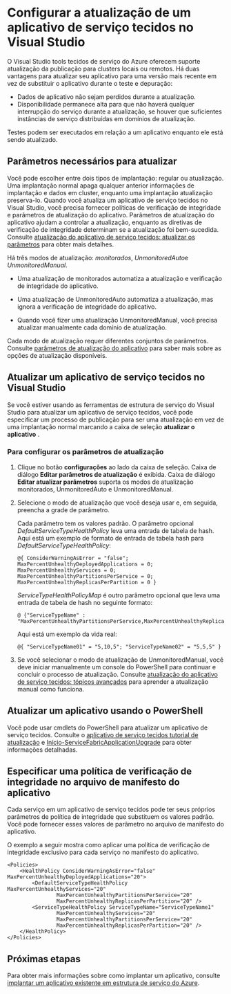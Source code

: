 <properties
   pageTitle="Configurar a atualização de um aplicativo de serviço tecidos | Microsoft Azure"
   description="Saiba como definir as configurações para atualizar um aplicativo de serviço tecidos usando o Microsoft Visual Studio."
   services="service-fabric"
   documentationCenter="na"
   authors="cawaMS"
   manager="paulyuk"
   editor="tglee" />
<tags
   ms.service="service-fabric"
   ms.devlang="dotnet"
   ms.topic="article"
   ms.tgt_pltfrm="na"
   ms.workload="multiple"
   ms.date="07/29/2016"
   ms.author="cawa" />

# <a name="configure-the-upgrade-of-a-service-fabric-application-in-visual-studio"></a>Configurar a atualização de um aplicativo de serviço tecidos no Visual Studio

O Visual Studio tools tecidos de serviço do Azure oferecem suporte atualização da publicação para clusters locais ou remotos. Há duas vantagens para atualizar seu aplicativo para uma versão mais recente em vez de substituir o aplicativo durante o teste e depuração:

- Dados de aplicativo não sejam perdidos durante a atualização.
- Disponibilidade permanece alta para que não haverá qualquer interrupção do serviço durante a atualização, se houver que suficientes instâncias de serviço distribuídas em domínios de atualização.

Testes podem ser executados em relação a um aplicativo enquanto ele está sendo atualizado.

## <a name="parameters-needed-to-upgrade"></a>Parâmetros necessários para atualizar

Você pode escolher entre dois tipos de implantação: regular ou atualização. Uma implantação normal apaga qualquer anterior informações de implantação e dados em cluster, enquanto uma implantação atualização preserva-lo. Quando você atualiza um aplicativo de serviço tecidos no Visual Studio, você precisa fornecer políticas de verificação de integridade e parâmetros de atualização do aplicativo. Parâmetros de atualização do aplicativo ajudam a controlar a atualização, enquanto as diretivas de verificação de integridade determinam se a atualização foi bem-sucedida. Consulte [atualização do aplicativo de serviço tecidos: atualizar os parâmetros](service-fabric-application-upgrade-parameters.md) para obter mais detalhes.

Há três modos de atualização: *monitorados*, *UnmonitoredAuto*e *UnmonitoredManual*.

  - Uma atualização de monitorados automatiza a atualização e verificação de integridade do aplicativo.

  - Uma atualização de UnmonitoredAuto automatiza a atualização, mas ignora a verificação de integridade do aplicativo.

  - Quando você fizer uma atualização UnmonitoredManual, você precisa atualizar manualmente cada domínio de atualização.

Cada modo de atualização requer diferentes conjuntos de parâmetros. Consulte [parâmetros de atualização do aplicativo](service-fabric-application-upgrade-parameters.md) para saber mais sobre as opções de atualização disponíveis.

## <a name="upgrade-a-service-fabric-application-in-visual-studio"></a>Atualizar um aplicativo de serviço tecidos no Visual Studio

Se você estiver usando as ferramentas de estrutura de serviço do Visual Studio para atualizar um aplicativo de serviço tecidos, você pode especificar um processo de publicação para ser uma atualização em vez de uma implantação normal marcando a caixa de seleção **atualizar o aplicativo** .

### <a name="to-configure-the-upgrade-parameters"></a>Para configurar os parâmetros de atualização

1. Clique no botão **configurações** ao lado da caixa de seleção. Caixa de diálogo **Editar parâmetros de atualização** é exibida. Caixa de diálogo **Editar atualizar parâmetros** suporta os modos de atualização monitorados, UnmonitoredAuto e UnmonitoredManual.

2. Selecione o modo de atualização que você deseja usar e, em seguida, preencha a grade de parâmetro.

    Cada parâmetro tem os valores padrão. O parâmetro opcional *DefaultServiceTypeHealthPolicy* leva uma entrada de tabela de hash. Aqui está um exemplo de formato de entrada de tabela hash para *DefaultServiceTypeHealthPolicy*:

    ```
    @{ ConsiderWarningAsError = "false"; MaxPercentUnhealthyDeployedApplications = 0; MaxPercentUnhealthyServices = 0; MaxPercentUnhealthyPartitionsPerService = 0; MaxPercentUnhealthyReplicasPerPartition = 0 }
    ```

    *ServiceTypeHealthPolicyMap* é outro parâmetro opcional que leva uma entrada de tabela de hash no seguinte formato:

    ```    
    @ {"ServiceTypeName" : "MaxPercentUnhealthyPartitionsPerService,MaxPercentUnhealthyReplicasPerPartition,MaxPercentUnhealthyServices"}
    ```

    Aqui está um exemplo da vida real:

    ```
    @{ "ServiceTypeName01" = "5,10,5"; "ServiceTypeName02" = "5,5,5" }
    ```

3. Se você selecionar o modo de atualização de UnmonitoredManual, você deve iniciar manualmente um console do PowerShell para continuar e concluir o processo de atualização. Consulte [atualização do aplicativo de serviço tecidos: tópicos avançados](service-fabric-application-upgrade-advanced.md) para aprender a atualização manual como funciona.

## <a name="upgrade-an-application-by-using-powershell"></a>Atualizar um aplicativo usando o PowerShell

Você pode usar cmdlets do PowerShell para atualizar um aplicativo de serviço tecidos. Consulte o [aplicativo de serviço tecidos tutorial de atualização](service-fabric-application-upgrade-tutorial.md) e [Início-ServiceFabricApplicationUpgrade](https://msdn.microsoft.com/library/mt125975.aspx) para obter informações detalhadas.

## <a name="specify-a-health-check-policy-in-the-application-manifest-file"></a>Especificar uma política de verificação de integridade no arquivo de manifesto do aplicativo

Cada serviço em um aplicativo de serviço tecidos pode ter seus próprios parâmetros de política de integridade que substituem os valores padrão. Você pode fornecer esses valores de parâmetro no arquivo de manifesto do aplicativo.

O exemplo a seguir mostra como aplicar uma política de verificação de integridade exclusivo para cada serviço no manifesto do aplicativo.

```
<Policies>
    <HealthPolicy ConsiderWarningAsError="false" MaxPercentUnhealthyDeployedApplications="20">
        <DefaultServiceTypeHealthPolicy MaxPercentUnhealthyServices="20"               
                MaxPercentUnhealthyPartitionsPerService="20"
                MaxPercentUnhealthyReplicasPerPartition="20" />
        <ServiceTypeHealthPolicy ServiceTypeName="ServiceTypeName1"
                MaxPercentUnhealthyServices="20"
                MaxPercentUnhealthyPartitionsPerService="20"
                MaxPercentUnhealthyReplicasPerPartition="20" />      
    </HealthPolicy>
</Policies>
```
## <a name="next-steps"></a>Próximas etapas
Para obter mais informações sobre como implantar um aplicativo, consulte [implantar um aplicativo existente em estrutura de serviço do Azure](service-fabric-deploy-existing-app.md).
